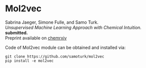 # Mol2vec  

Sabrina Jaeger, Simone Fulle, and Samo Turk.  
*Unsupervised Machine Learning Approach with Chemical Intuition.* **submitted.**  
Preprint available on [chemrxiv](https://chemrxiv.org/articles/Mol2vec_Unsupervised_Machine_Learning_Approach_with_Chemical_Intuition/5513581)

Code of Mol2vec module can be obtained and installed via:  
```
git clone https://github.com/samoturk/mol2vec  
pip install -e mol2vec  
```
